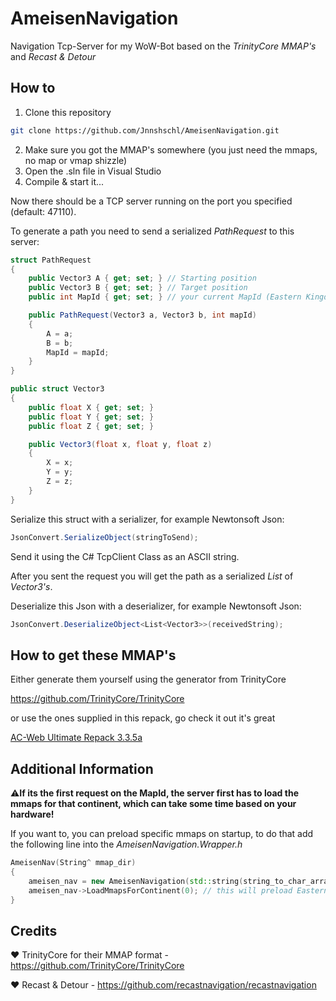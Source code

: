 # AmeisenNavigation
Navigation Tcp-Server for my WoW-Bot based on the *TrinityCore MMAP's* and *Recast & Detour*

## How to
1. Clone this repository
```bash
git clone https://github.com/Jnnshschl/AmeisenNavigation.git
```
2. Make sure you got the MMAP's somewhere (you just need the mmaps, no map or vmap shizzle)
3. Open the .sln file in Visual Studio
4. Compile & start it...

Now there should be a TCP server running on the port you specified (default: 47110).

To generate a path you need to send a serialized *PathRequest* to this server:
```c#
struct PathRequest
{
    public Vector3 A { get; set; } // Starting position
    public Vector3 B { get; set; } // Target position
    public int MapId { get; set; } // your current MapId (Eastern Kingdoms = 0, Kalimdor = 1, ...)

    public PathRequest(Vector3 a, Vector3 b, int mapId)
    {
        A = a;
        B = b;
        MapId = mapId;
    }
}

public struct Vector3
{
    public float X { get; set; }
    public float Y { get; set; }
    public float Z { get; set; }

    public Vector3(float x, float y, float z)
    {
        X = x;
        Y = y;
        Z = z;
    }
}
```
Serialize this struct with a serializer, for example Newtonsoft Json:
```c#
JsonConvert.SerializeObject(stringToSend);
```
Send it using the C# TcpClient Class as an ASCII string.

After you sent the request you will get the path as a serialized *List* of *Vector3's*.

Deserialize this Json with a deserializer, for example Newtonsoft Json:
```c#
JsonConvert.DeserializeObject<List<Vector3>>(receivedString);
```

## How to get these MMAP's
Either generate them yourself using the generator from TrinityCore

https://github.com/TrinityCore/TrinityCore

or use the ones supplied in this repack, go check it out it's great

[AC-Web Ultimate Repack 3.3.5a](http://www.ac-web.org/forums/showthread.php?211443-Official-AC-Web-Ultimate-Repack-(3-3-5a)(Eluna-Engine))

## Additional Information

⚠️**If its the first request on the MapId, the server first has to load the mmaps for that continent, which can take some time based on your hardware!**

If you want to, you can preload specific mmaps on startup, to do that add the following line into the *AmeisenNavigation.Wrapper.h*
```c++
AmeisenNav(String^ mmap_dir) 
{ 
    ameisen_nav = new AmeisenNavigation(std::string(string_to_char_array(mmap_dir)));
    ameisen_nav->LoadMmapsForContinent(0); // this will preload Eastern Kingdoms
}
```

## Credits

❤️ TrinityCore for their MMAP format - https://github.com/TrinityCore/TrinityCore

❤️ Recast & Detour - https://github.com/recastnavigation/recastnavigation
